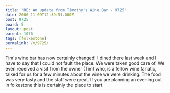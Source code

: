 ```yaml
---
title: "RE: An update from Timothy's Wine Bar - 9725"
date: 2006-11-09T12:39:51.000Z
post: 9725
board: 5
layout: post
parent: 1076
tags: [folkestone]
permalink: /m/9725/
---
```

Tim's wine bar has now certainly changed! I dined there last week and I have to say that I could not fault the place.  We were taken good care of. We even received a visit from the owner (Tim) who, is a fellow wine fanatic, talked for us for a few minutes about the wine we were drinking. The food was very tasty and the staff were great. If you are planning an evening out in folkestone this is certainly the place to start.
